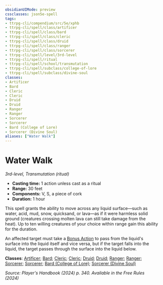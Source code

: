 ```yaml
---
obsidianUIMode: preview
cssclasses: json5e-spell
tags:
- ttrpg-cli/compendium/src/5e/xphb
- ttrpg-cli/spell/class/artificer
- ttrpg-cli/spell/class/bard
- ttrpg-cli/spell/class/cleric
- ttrpg-cli/spell/class/druid
- ttrpg-cli/spell/class/ranger
- ttrpg-cli/spell/class/sorcerer
- ttrpg-cli/spell/level/3rd-level
- ttrpg-cli/spell/ritual
- ttrpg-cli/spell/school/transmutation
- ttrpg-cli/spell/subclass/college-of-lore
- ttrpg-cli/spell/subclass/divine-soul
classes:
- Artificer
- Bard
- Cleric
- Cleric
- Druid
- Druid
- Ranger
- Ranger
- Sorcerer
- Sorcerer
- Bard (College of Lore)
- Sorcerer (Divine Soul)
aliases: ["Water Walk"]
---
```

# Water Walk
*3rd-level, Transmutation (ritual)*  

- **Casting time:** 1 action unless cast as a ritual
- **Range:** 30 feet
- **Components:** V, S, a piece of cork
- **Duration:** 1 hour

This spell grants the ability to move across any liquid surface—such as water, acid, mud, snow, quicksand, or lava—as if it were harmless solid ground (creatures crossing molten lava can still take damage from the heat). Up to ten willing creatures of your choice within range gain this ability for the duration.

An affected target must take a [Bonus Action](3-Compendium/rules/variant-rules/bonus-action-xphb.md) to pass from the liquid's surface into the liquid itself and vice versa, but if the target falls into the liquid, the target passes through the surface into the liquid below.

**Classes**: [Artificer](list-spells-classes-artificer); [Bard](list-spells-classes-bard); [Cleric](list-spells-classes-cleric); [Cleric](list-spells-classes-cleric); [Druid](list-spells-classes-druid); [Druid](list-spells-classes-druid); [Ranger](list-spells-classes-ranger); [Ranger](list-spells-classes-ranger); [Sorcerer](list-spells-classes-sorcerer); [Sorcerer](list-spells-classes-sorcerer); [Bard (College of Lore)](list-spells-classes-bard-xphb-college-of-lore-xphb); [Sorcerer (Divine Soul)](list-spells-classes-sorcerer-xphb-divine-soul-xge)

*Source: Player's Handbook (2024) p. 340. Available in the Free Rules (2024)*